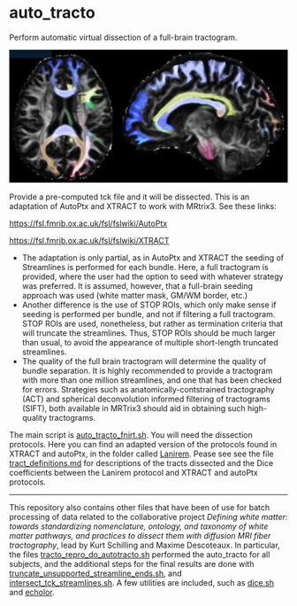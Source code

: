 # auto_tracto

Perform automatic virtual dissection of a full-brain tractogram.

![Easily dissect the major white matter pathways!](Readme_cover.png)



Provide a pre-computed tck file and it will be dissected.
This is an adaptation of AutoPtx and XTRACT to work with MRtrix3. See these links:

https://fsl.fmrib.ox.ac.uk/fsl/fslwiki/AutoPtx

https://fsl.fmrib.ox.ac.uk/fsl/fslwiki/XTRACT

- The adaptation is only partial, as in AutoPtx and XTRACT the seeding of Streamlines   is performed for each bundle. Here, a full tractogram is provided, where the user   had the option to seed with whatever strategy was preferred. It is assumed, however,   that a full-brain seeding approach was used (white matter mask, GM/WM border, etc.)
- Another difference is the use of STOP ROIs, which only make sense if seeding   is performed per bundle, and not if filtering a full tractogram.   STOP ROIs are used, nonetheless, but rather as termination criteria that will truncate   the streamlines. Thus, STOP ROIs should be much larger than usual, to avoid   the appearance of multiple short-length truncated streamlines.
- The quality of the full brain tractogram will determine the quality of bundle separation.   It is highly recommended to provide a tractogram with more than one million streamlines,   and one that has been checked for errors. Strategies such as anatomically-contstrained   tractography (ACT) and spherical deconvolution informed filtering of tractograms (SIFT),   both available in MRTrix3 should aid in obtaining such high-quality tractograms.


The main script is [auto_tracto_fnirt.sh](auto_tracto_fnirt.sh). You will need the dissection protocols. Here you can find an adapted version of the protocols found in XTRACT and autoPtx, in the folder called [Lanirem](Lanirem). Pease see see the file [tract_definitions.md](tract_definitions.md) for descriptions of the tracts dissected and the Dice coefficients between the Lanirem protocol and XTRACT and autoPtx protocols.

---

This repository also contains other files that have been of use for batch processing of data related to the collaborative project *Defining white matter: towards standardizing nomenclature, ontology, and taxonomy of white matter pathways, and practices to dissect them with diffusion MRI fiber tractography*, lead by Kurt Schilling and Maxime Descoteaux. In particular, the files [tracto_repro_do_autotracto.sh](tracto_repro_do_autotracto.sh) performed the auto_tracto for all subjects, and the additional steps for the final results are done with [truncate_unsupported_streamline_ends.sh](truncate_unsupported_streamline_ends.sh), and [intersect_tck_streamlines.sh](intersect_tck_streamlines.sh). A few utilities are included, such as [dice.sh](dice.sh) and [echolor](echolor).
